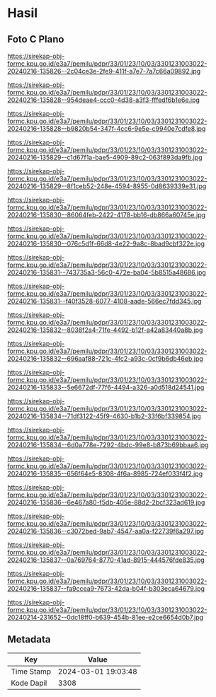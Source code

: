 # Hasil

## Foto C Plano

https://sirekap-obj-formc.kpu.go.id/e3a7/pemilu/pdpr/33/01/23/10/03/3301231003022-20240216-135826--2c04ce3e-2fe9-411f-a7e7-7a7c66a09892.jpg

https://sirekap-obj-formc.kpu.go.id/e3a7/pemilu/pdpr/33/01/23/10/03/3301231003022-20240216-135828--954deae4-ccc0-4d38-a3f3-fffedf6b1e6e.jpg

https://sirekap-obj-formc.kpu.go.id/e3a7/pemilu/pdpr/33/01/23/10/03/3301231003022-20240216-135828--b9820b54-347f-4cc6-9e5e-c9940e7cdfe8.jpg

https://sirekap-obj-formc.kpu.go.id/e3a7/pemilu/pdpr/33/01/23/10/03/3301231003022-20240216-135829--c1d67f1a-bae5-4909-89c2-063f893da9fb.jpg

https://sirekap-obj-formc.kpu.go.id/e3a7/pemilu/pdpr/33/01/23/10/03/3301231003022-20240216-135829--8f1ceb52-248e-4594-8955-0d8639339e31.jpg

https://sirekap-obj-formc.kpu.go.id/e3a7/pemilu/pdpr/33/01/23/10/03/3301231003022-20240216-135830--86064feb-2422-4178-bb16-db866a60745e.jpg

https://sirekap-obj-formc.kpu.go.id/e3a7/pemilu/pdpr/33/01/23/10/03/3301231003022-20240216-135830--076c5d1f-66d8-4e22-9a8c-8bad9cbf322e.jpg

https://sirekap-obj-formc.kpu.go.id/e3a7/pemilu/pdpr/33/01/23/10/03/3301231003022-20240216-135831--743735a3-56c0-472e-ba04-5b8515a48686.jpg

https://sirekap-obj-formc.kpu.go.id/e3a7/pemilu/pdpr/33/01/23/10/03/3301231003022-20240216-135831--f40f3528-6077-4108-aade-566ec7fdd345.jpg

https://sirekap-obj-formc.kpu.go.id/e3a7/pemilu/pdpr/33/01/23/10/03/3301231003022-20240216-135832--8038f2a4-71fe-4492-b12f-a42a83440a8b.jpg

https://sirekap-obj-formc.kpu.go.id/e3a7/pemilu/pdpr/33/01/23/10/03/3301231003022-20240216-135832--696aaf88-721c-4fc2-a93c-0cf9b6db46eb.jpg

https://sirekap-obj-formc.kpu.go.id/e3a7/pemilu/pdpr/33/01/23/10/03/3301231003022-20240216-135833--5e6672df-77f6-4494-a326-a0d518d24541.jpg

https://sirekap-obj-formc.kpu.go.id/e3a7/pemilu/pdpr/33/01/23/10/03/3301231003022-20240216-135834--71df3122-45f9-4630-b1b2-33f6bf339854.jpg

https://sirekap-obj-formc.kpu.go.id/e3a7/pemilu/pdpr/33/01/23/10/03/3301231003022-20240216-135834--6d0a778e-7292-4bdc-99e8-b873b69bbaa6.jpg

https://sirekap-obj-formc.kpu.go.id/e3a7/pemilu/pdpr/33/01/23/10/03/3301231003022-20240216-135835--656f64e5-8308-4f6a-8985-724ef033f4f2.jpg

https://sirekap-obj-formc.kpu.go.id/e3a7/pemilu/pdpr/33/01/23/10/03/3301231003022-20240216-135836--6e467a80-f5db-405e-88d2-2bcf323ad619.jpg

https://sirekap-obj-formc.kpu.go.id/e3a7/pemilu/pdpr/33/01/23/10/03/3301231003022-20240216-135836--c3072bed-9ab7-4547-aa0a-f22739f6a297.jpg

https://sirekap-obj-formc.kpu.go.id/e3a7/pemilu/pdpr/33/01/23/10/03/3301231003022-20240216-135837--0a769764-8770-41ad-8915-444576fde835.jpg

https://sirekap-obj-formc.kpu.go.id/e3a7/pemilu/pdpr/33/01/23/10/03/3301231003022-20240216-135837--fa9ccea9-7673-42da-b04f-b303eca64679.jpg

https://sirekap-obj-formc.kpu.go.id/e3a7/pemilu/pdpr/33/01/23/10/03/3301231003022-20240214-231652--0dc18ff0-b639-454b-81ee-e2ce6654d0b7.jpg


## Metadata

| Key        | Value               |
| ---------- | ------------------- |
| Time Stamp | 2024-03-01 19:03:48 |
| Kode Dapil | 3308                |



